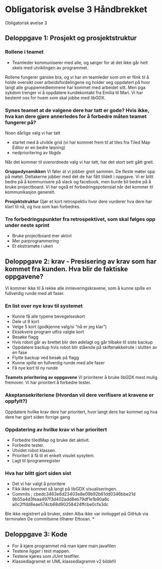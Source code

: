 # Obligatorisk øvelse 3 Håndbrekket

Obligatorisk øvelse 3
## Deloppgave 1: Prosjekt og prosjektstruktur
### Rollene i teamet
 * Teamleder kommuniserer med alle, og sørger for at det ikke går helt skeis med utviklingen av programmet.

Rollene fungerer ganske bra, og vi har en teamleder som om er flink til å holde oversikt over arbeidsfordelingene og holder seg oppdatert på hvor langt alle gruppemedlemmene har kommet med arbeidet sitt. Men pga sykdom trenger vi å oppdatere kundekontakt fra Emilia til Mari.
Vi har bestemt oss for hvem som skal jobbe med libGDX.

### Synes teamet at de valgene dere har tatt er gode? Hvis ikke, hva kan dere gjøre annerledes for å forbedre måten teamet fungerer på?
Noen dårlige valg vi har tatt
 * startet med å utvikle grid (vi har kommet frem til at tiles fra Tiled Map Editor er en bedre løsning)
 * nedprioritering av libgdx

Når det kommer til overordnede valg vi har tatt, har det stort sett gått greit.


**Gruppedynamikken** Vi føler at vi jobber greit sammen. De fleste møter opp på møtet. Deltakerne jobber med det de har
fått tildelt i oppgave. Vi er blitt bedre på å kommunisere på slack og facebook, men burde bli bedre på å bruke
projectboard. Vi har også et forbedringspotensial når det kommer til kommunikasjon generelt.


**Prosjektstruktur** Gjør et kort retrospektiv hvor dere vurderer hva dere har klart til nå, og hva som kan forbedres.


### Tre forbedringspunkter fra retrospektivet, som skal følges opp under neste sprint
 * Bruke projectboard mer aktivt
 * Mer parprogrammering
 * Et ekstramøte i uken

## Deloppgave 2: krav - Presisering av krav som har kommet fra kunden. Hva blir de faktiske oppgavene?
Vi kommer ikke til å rekke alle innleveringskravene, som å kunne spille en fullverdig runde med all faser.

### En list over nye krav til systemet
 * Kunne få alle typene bevegelseskort
 * Dele ut 9 kort
 * Velge 5 kort (godkjenne valg/si “nå er jeg klar”)
 * Eksekvere program utfra valgte kort
 * Besøke flagg
 * Hvis robot går av brettet blir den ødelagt og går tilbake til siste backup
 * Oppdatere backup hvis robot blir stående på skiftenøkkelrute i slutten av en fase
 * Flytte backup ved besøk på flagg
 * Kunne spille en fullverdig runde med alle faser
 * Få nye kort til ny runde

**Teamets prioritering av oppgavene** Vi prioriterer å bruke libGDX mest mulig fremover.
Vi har prioritert å forbedre tester.

### Akeptansekriteriene (Hvordan vil dere verifisere at kravene er oppfylt?)
Oppdatere hvilke krav dere har prioritert, hvor langt dere har kommet og hva dere har gjort siden forrige gang

### Oppdatering av hvilke krav vi har prioritert
 * Forbedre tiledMap og bruke det aktivit.
 * Forbedre tester.
 * Utvidet robot klassen.
 * Prioritert å få til et enkelt visulet sysytem.
 * Lagt til Iprogramregister  

### Hva har blitt gjort siden sist

* Det vi har valgt å prioritere
* Fikk ikke kommet så langt på libGDX visualiseringen. 
 * Commits ; cbedc3463e6d23403e8e09b92b61dd0346bbe21d
9b55a4d3feaa497f3d402add8eb79df1e1b90a6c
a0c2ffdd8eae574cb68d90258424ffcbe0cfa3dc

Ble ikke registrert på bruker, siden Alba ikke var innlogget på GitHub via terminalen
De commitsene tilhører Ettosan.
 *

## Deloppgave 3: Kode

* For å kjøre programmet må man kjøre main.javafilen
* Testene ligger i test mappen.
* Testene kjøres som JUint testfiler.
* Klassediagramet er UML.klassediagramm v2 bildefil
